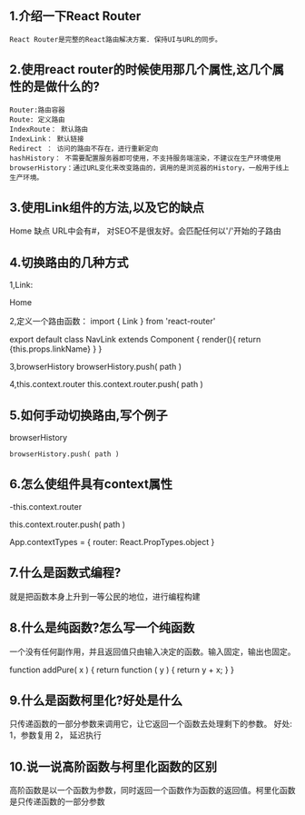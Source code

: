 ## 1.介绍一下React Router

```
React Router是完整的React路由解决方案. 保持UI与URL的同步。
```


## 2.使用react router的时候使用那几个属性,这几个属性的是做什么的?

```
Router:路由容器
Route: 定义路由
IndexRoute： 默认路由
IndexLink： 默认链接
Redirect ： 访问的路由不存在，进行重新定向
hashHistory： 不需要配置服务器即可使用，不支持服务端渲染，不建议在生产环境使用
browserHistory：通过URL变化来改变路由的，调用的是浏览器的History，一般用于线上生产环境。

```

## 3.使用Link组件的方法,以及它的缺点

<Link to="/">Home</Link>
缺点 URL中会有#， 对SEO不是很友好。会匹配任何以'/'开始的子路由


## 4.切换路由的几种方式

1,Link:
<Link to="/">Home</Link>

2,定义一个路由函数：
import { Link } from 'react-router'

export default class NavLink extends Component {
	render(){
		return <Link 
		to={this.props.url} 
		activeClassName="active">
			{this.props.linkName}
		</Link>
	}
}

3,browserHistory
browserHistory.push( path )

4,this.context.router
this.context.router.push( path )



## 5.如何手动切换路由,写个例子
<Redirect from="about" to="about/react"/>

browserHistory
```
browserHistory.push( path )

```

## 6.怎么使组件具有context属性

-this.context.router

this.context.router.push( path )

App.contextTypes = {
    router: React.PropTypes.object
}


## 7.什么是函数式编程?
就是把函数本身上升到一等公民的地位，进行编程构建

## 8.什么是纯函数?怎么写一个纯函数
一个没有任何副作用，并且返回值只由输入决定的函数。输入固定，输出也固定。

function addPure( x ) {
	return function ( y ) {
		return y + x;
	}
}

## 9.什么是函数柯里化?好处是什么
只传递函数的一部分参数来调用它，让它返回一个函数去处理剩下的参数。
好处:
1，参数复用
2， 延迟执行

## 10.说一说高阶函数与柯里化函数的区别
高阶函数是以一个函数为参数，同时返回一个函数作为函数的返回值。柯里化函数是只传递函数的一部分参数



